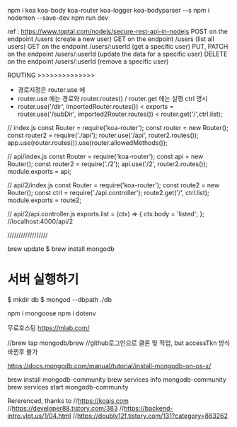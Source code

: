 <!-- commandPallete : Command + Shift + P -->
<!-- setting : Control + ,  -->

npm i koa koa-body koa-router koa-logger koa-bodyparser --s
npm i nodemon --save-dev
npm run dev

ref : https://www.toptal.com/nodejs/secure-rest-api-in-nodejs
POST on the endpoint /users (create a new user)
GET on the endpoint /users (list all users)
GET on the endpoint /users/:userId (get a specific user)
PUT, PATCH on the endpoint /users/:userId (update the data for a specific user)
DELETE on the endpoint /users/:userId (remove a specific user)

ROUTING >>>>>>>>>>>>>>

- 경로지정은 router.use 에
- router.use 에는 경로와 router.routes() / router.get 에는 실행 ctrl 명시
- router.use('/dir', importedRouter.routes()) < exports = router.use('/subDir', imported2Router.routes()) < router.get('/',ctrl.list);

// index.js
const Router = require('koa-router');
const router = new Router();
const router2 = require('./api');
router.use('/api', router2.routes());
app.use(router.routes()).use(router.allowedMethods());

// api/index.js
const Router = require('koa-router');
const api = new Router();
const router2 = require('./2');
api.use('/2', router2.routes());
module.exports = api;

// api/2/index.js
const Router = require('koa-router');
const route2 = new Router();
const ctrl = require('./api.controller');
route2.get('/', ctrl.list);
module.exports = route2;

// api/2/api.controller.js
exports.list = (ctx) => {
ctx.body = 'listed';
};
//localhost:4000/api/2

//////////////////

brew update
$ brew install mongodb

# 서버 실행하기

$ mkdir db
$ mongod --dbpath ./db

npm i mongoose
npm i dotenv

무료호스팅 https://mlab.com/

//brew tap mongodb/brew
//github로그인으로 클론 및 작업, but accessTkn 방식 바뀐후 불가

https://docs.mongodb.com/manual/tutorial/install-mongodb-on-os-x/

brew install mongodb-community
brew services info mongodb-community
brew services start mongodb-community

Rererenced, thanks to
//https://koajs.com
//https://developer88.tistory.com/383
//https://backend-intro.vlpt.us/1/04.html
//https://doubly12f.tistory.com/131?category=863262
